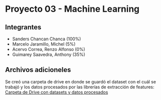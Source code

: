 # Proyecto 03 - Machine Learning

## Integrantes

- Sanders Chancan Chanca (100%)
- Marcelo Jaramillo, Michel (5%)
- Acervo Correa, Renzo Alfonso (0%)
- Guimarey Saavedra, Anthony (35%)

## Archivos adicioneles

Se creó una carpeta de drive en donde se guardó el dataset con el cuál se trabajó y los datos procesados por las librerías de extracción de features:
[Carpeta de Drive con datasets y datos procesados](https://drive.google.com/drive/folders/1NIg_2rrKpoRy3jRFV9hEMnnNgE_InH0b?usp=sharing)
